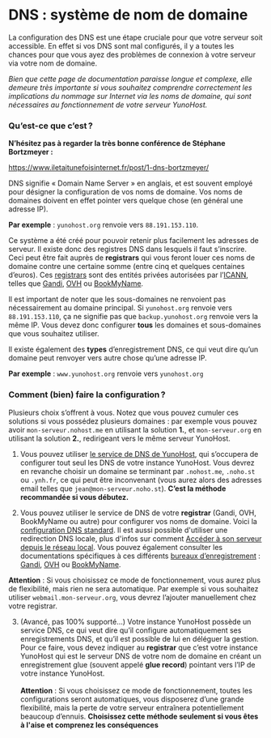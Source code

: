 # DNS : système de nom de domaine

La configuration des DNS est une étape cruciale pour que votre serveur soit accessible. En effet si vos DNS sont mal configurés, il y a toutes les chances pour que vous ayez des problèmes de connexion à votre serveur via votre nom de domaine.

*Bien que cette page de documentation paraisse longue et complexe, elle demeure très importante si vous souhaitez comprendre correctement les implications du nommage sur Internet via les noms de domaine, qui sont nécessaires au fonctionnement de votre serveur YunoHost.*

### Qu’est-ce que c’est ?

**N’hésitez pas à regarder la très bonne conférence de Stéphane Bortzmeyer :**   

https://www.iletaitunefoisinternet.fr/post/1-dns-bortzmeyer/

DNS signifie « Domain Name Server » en anglais, et est souvent employé pour désigner la configuration de vos noms de domaine. Vos noms de domaines doivent en effet pointer vers quelque chose (en général une adresse IP).

**Par exemple** : `yunohost.org` renvoie vers `88.191.153.110`.

Ce système a été créé pour pouvoir retenir plus facilement les adresses de serveur. Il existe donc des registres DNS dans lesquels il faut s’inscrire. Ceci peut être fait auprès de **registrars** qui vous feront louer ces noms de domaine contre une certaine somme (entre cinq et quelques centaines d’euros). Ces [registrars](/registrar) sont des entités privées autorisées par l’[ICANN](http://fr.wikipedia.org/wiki/ICANN), telles que [Gandi](http://gandi.net), [OVH](http://ovh.com) ou [BookMyName](http://bookmyname.com).

Il est important de noter que les sous-domaines ne renvoient pas nécessairement au domaine principal.
Si `yunohost.org` renvoie vers `88.191.153.110`, ça ne signifie pas que `backup.yunohost.org` renvoie vers la même IP. Vous devez donc configurer **tous** les domaines et sous-domaines que vous souhaitez utiliser.

Il existe également des **types** d’enregistrement DNS, ce qui veut dire qu’un domaine peut renvoyer vers autre chose qu’une adresse IP.

**Par exemple** : `www.yunohost.org` renvoie vers `yunohost.org`


### Comment (bien) faire la configuration ?

Plusieurs choix s’offrent à vous. Notez que vous pouvez cumuler ces solutions si vous possédez plusieurs domaines : par exemple vous pouvez avoir `mon-serveur.nohost.me` en utilisant la solution **1.**, et `mon-serveur.org` en utilisant la solution **2.**, redirigeant vers le même serveur YunoHost.

1. Vous pouvez utiliser [le service de DNS de YunoHost](/dns_nohost_me), qui s’occupera de configurer tout seul les DNS de votre instance YunoHost. Vous devrez en revanche choisir un domaine se terminant par `.nohost.me`, `.noho.st` ou `.ynh.fr`, ce qui peut être inconvenant (vous aurez alors des adresses email telles que `jean@mon-serveur.noho.st`).
**C’est la méthode recommandée si vous débutez.**

2. Vous pouvez utiliser le service de DNS de votre **registrar** (Gandi, OVH, BookMyName ou autre) pour configurer vos noms de domaine. Voici la [configuration DNS standard](/dns_config). Il est aussi possible d'utiliser une redirection DNS locale, plus d'infos sur comment [Accéder à son serveur depuis le réseau local](/dns_local_network).
Vous pouvez également consulter les documentations spécifiques à ces différents [bureaux d’enregistrement](/registrar) : [Gandi](http://gandi.net), [OVH](/OVH) ou [BookMyName](http://bookmyname.com).

**Attention** : Si vous choisissez ce mode de fonctionnement, vous aurez plus de flexibilité, mais rien ne sera automatique. Par exemple si vous souhaitez utiliser `webmail.mon-serveur.org`, vous devrez l’ajouter manuellement chez votre registrar.

3. (Avancé, pas 100% supporté...) Votre instance YunoHost possède un service DNS, ce qui veut dire qu’il configure automatiquement ses enregistrements DNS, et qu’il est possible de lui en déléguer la gestion. Pour ce faire, vous devez indiquer au **registrar** que c’est votre instance YunoHost qui est le serveur DNS de votre nom de domaine en créant un enregistrement glue (souvent appelé **glue record**) pointant vers l’IP de votre instance YunoHost.
<br><br>**Attention** : Si vous choisissez ce mode de fonctionnement, toutes les configurations seront automatiques, vous disposerez d’une grande flexibilité, mais la perte de votre serveur entraînera potentiellement beaucoup d’ennuis. **Choisissez cette méthode seulement si vous êtes à l'aise et comprenez les conséquences**
